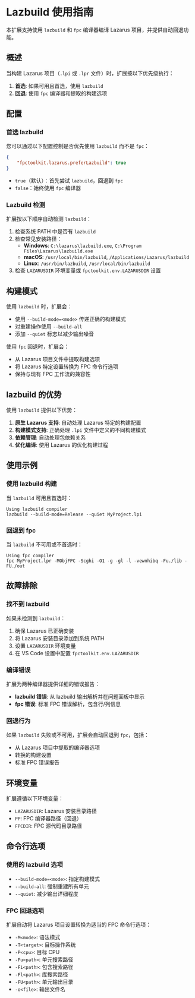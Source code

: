 # Lazbuild 使用指南

本扩展支持使用 `lazbuild` 和 `fpc` 编译器编译 Lazarus 项目，并提供自动回退功能。

## 概述

当构建 Lazarus 项目（`.lpi` 或 `.lpr` 文件）时，扩展按以下优先级执行：

1. **首选**: 如果可用且首选，使用 `lazbuild`
2. **回退**: 使用 `fpc` 编译器和提取的构建选项

## 配置

### 首选 lazbuild

您可以通过以下配置控制是否优先使用 `lazbuild` 而不是 `fpc`：

```json
{
    "fpctoolkit.lazarus.preferLazbuild": true
}
```

- `true`（默认）：首先尝试 `lazbuild`，回退到 `fpc`
- `false`：始终使用 `fpc` 编译器

### Lazbuild 检测

扩展按以下顺序自动检测 `lazbuild`：

1. 检查系统 PATH 中是否有 `lazbuild`
2. 检查常见安装路径：
   - **Windows**: `C:\lazarus\lazbuild.exe`, `C:\Program Files\Lazarus\lazbuild.exe`
   - **macOS**: `/usr/local/bin/lazbuild`, `/Applications/Lazarus/lazbuild`
   - **Linux**: `/usr/bin/lazbuild`, `/usr/local/bin/lazbuild`
3. 检查 `LAZARUSDIR` 环境变量或 `fpctoolkit.env.LAZARUSDIR` 设置

## 构建模式

使用 `lazbuild` 时，扩展会：

- 使用 `--build-mode=<mode>` 传递正确的构建模式
- 对重建操作使用 `--build-all`
- 添加 `--quiet` 标志以减少输出噪音

使用 `fpc` 回退时，扩展会：

- 从 Lazarus 项目文件中提取构建选项
- 将 Lazarus 特定设置转换为 FPC 命令行选项
- 保持与现有 FPC 工作流的兼容性

## lazbuild 的优势

使用 `lazbuild` 提供以下优势：

1. **原生 Lazarus 支持**: 自动处理 Lazarus 特定的构建配置
2. **构建模式支持**: 正确处理 `.lpi` 文件中定义的不同构建模式
3. **依赖管理**: 自动处理包依赖关系
4. **优化编译**: 使用 Lazarus 的优化构建过程

## 使用示例

### 使用 lazbuild 构建
当 `lazbuild` 可用且首选时：
```
Using lazbuild compiler
lazbuild --build-mode=Release --quiet MyProject.lpi
```

### 回退到 fpc
当 `lazbuild` 不可用或不首选时：
```
Using fpc compiler
fpc MyProject.lpr -MObjFPC -Scghi -O1 -g -gl -l -vewnhibq -Fu./lib -FU./out
```

## 故障排除

### 找不到 lazbuild

如果未检测到 `lazbuild`：

1. 确保 Lazarus 已正确安装
2. 将 Lazarus 安装目录添加到系统 PATH
3. 设置 `LAZARUSDIR` 环境变量
4. 在 VS Code 设置中配置 `fpctoolkit.env.LAZARUSDIR`

### 编译错误

扩展为两种编译器提供详细的错误报告：

- **lazbuild 错误**: 从 lazbuild 输出解析并在问题面板中显示
- **fpc 错误**: 标准 FPC 错误解析，包含行/列信息

### 回退行为

如果 `lazbuild` 失败或不可用，扩展会自动回退到 `fpc`，包括：

- 从 Lazarus 项目中提取的编译器选项
- 转换的构建设置
- 标准 FPC 错误报告

## 环境变量

扩展遵循以下环境变量：

- `LAZARUSDIR`: Lazarus 安装目录路径
- `PP`: FPC 编译器路径（回退）
- `FPCDIR`: FPC 源代码目录路径

## 命令行选项

### 使用的 lazbuild 选项

- `--build-mode=<mode>`: 指定构建模式
- `--build-all`: 强制重建所有单元
- `--quiet`: 减少输出详细程度

### FPC 回退选项

扩展自动将 Lazarus 项目设置转换为适当的 FPC 命令行选项：

- `-M<mode>`: 语法模式
- `-T<target>`: 目标操作系统
- `-P<cpu>`: 目标 CPU
- `-Fu<path>`: 单元搜索路径
- `-Fi<path>`: 包含搜索路径
- `-Fl<path>`: 库搜索路径
- `-FU<path>`: 单元输出目录
- `-o<file>`: 输出文件名